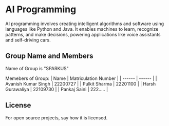 # AI Programming 

AI programming involves creating intelligent algorithms and software using languages like Python and Java. It enables machines to learn, recognize patterns, and make decisions, powering applications like voice assistants and self-driving cars.


## Group Name and Members

Name of Group is "SPARKUS"

Memebers of Group:
| Name | Matriculation Number |
| ------ | ------ |
| Avanish Kumar Singh | 22200727 |
| Pulkit Sharma | 22201100 |
| Harsh Gurawaliya | 22109730 |
| Pankaj Saini | 222..... |


## License
For open source projects, say how it is licensed.
